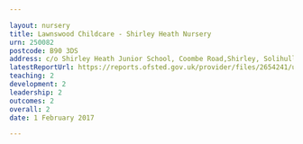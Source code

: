 ```yaml
---

layout: nursery
title: Lawnswood Childcare - Shirley Heath Nursery
urn: 250082
postcode: B90 3DS
address: c/o Shirley Heath Junior School, Coombe Road,Shirley, Solihull, West Midlands, B90 3DS
latestReportUrl: https://reports.ofsted.gov.uk/provider/files/2654241/urn/250082.pdf
teaching: 2
development: 2
leadership: 2
outcomes: 2
overall: 2
date: 1 February 2017

---
```

